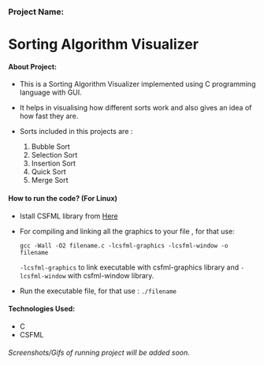 ### **Project Name:**
# Sorting Algorithm Visualizer
#### About Project:
- This is a Sorting Algorithm Visualizer implemented using C programming language with GUI.

- It helps in visualising how different sorts work and also gives an idea of how fast they are.

- Sorts included in this projects are :
  1. Bubble Sort
  2. Selection Sort
  3. Insertion Sort
  4. Quick Sort
  5. Merge Sort

#### How to run the code? (For Linux)

- Istall CSFML library from [Here](https://www.sfml-dev.org/download/csfml/)
- For compiling and linking all the graphics to your file , for that use: 

  ```gcc -Wall -O2 filename.c -lcsfml-graphics -lcsfml-window -o filename```
  
    ```-lcsfml-graphics``` to link executable with csfml-graphics library and ```-lcsfml-window``` with csfml-window library.
- Run the executable file, for that use :
  ```./filename```

#### Technologies Used:

- C  
- CSFML

###### Screenshots/Gifs of running project will be added soon.


